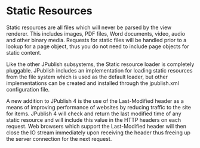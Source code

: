 # Static Resources #

Static resources are all files which will never be parsed by the view renderer. This includes images, PDF files, Word documents, video, audio and other binary media. Requests for static files will be handled prior to a lookup for a page object, thus you do not need to include page objects for static content.

Like the other JPublish subsystems, the Static resource loader is completely pluggable. JPublish includes an implementation for loading static resources from the file system which is used as the default loader, but other implementations can be created and installed through the jpublish.xml configuration file.

A new addition to JPublish 4 is the use of the Last-Modified header as a means of improving performance of websites by reducing traffic to the site for items. JPublish 4 will check and return the last modified time of any static resource and will include this value in the HTTP headers on each request. Web browsers which support the Last-Modified header will then close the IO stream immediately upon receiving the header thus freeing up the server connection for the next request.